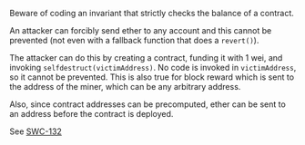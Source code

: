 Beware of coding an invariant that strictly checks the balance of a contract.

An attacker can forcibly send ether to any account and this cannot be prevented (not even with a
fallback function that does a `revert()`).

The attacker can do this by creating a contract, funding it with 1 wei, and invoking
`selfdestruct(victimAddress)`. No code is invoked in `victimAddress`, so it cannot be prevented.
This is also true for block reward which is sent to the address of the miner, which can be any
arbitrary address.

Also, since contract addresses can be precomputed, ether can be sent to an address before the
contract is deployed.

See [SWC-132](https://swcregistry.io/docs/SWC-132)
